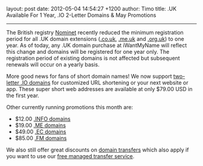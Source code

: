 layout: post
date: 2012-05-04 14:54:27 +1200
author: Timo
title: .UK Available For 1 Year, .IO 2-Letter Domains & May Promotions


----

The British registry [Nominet](http://www.nominet.org.uk/) recently reduced the minimum registration period for all .UK domain extensions ([.co.uk](https://iwantmyname.com/domains/co.uk-british-domain-name-registration-for-united-kingdom), [.me.uk](https://iwantmyname.com/domains/me.uk-domain-name-registration-for-united-kingdom) and [.org.uk](https://iwantmyname.com/domains/org.uk-domain-name-registration-for-united-kingdom)) to one year. As of today, any .UK domain purchase at iWantMyName will reflect this change and domains will be registered for one year only. The registration period of existing domains is not affected but subsequent renewals will occur on a yearly basis.

More good news for fans of short domain names! We now support [two-letter .IO domains](https://iwantmyname.com/domains/io-domain-name-registration-for-british-indian-ocean-territory) for customized URL shortening or your next website or app. These super short web addresses are available at only $79.00 USD in the first year.

Other currently running promotions this month are:

*   $12.00 [.INFO domains](https://iwantmyname.com/domains/info-domain-name-registration-for-information)
*   $19.00 [.ME domains](https://iwantmyname.com/domains/me-montenegrean-domain-name-registration-for-montenegro)
*   $49.00 [.EC domains](https://iwantmyname.com/domains/ec-ecuadorian-domain-name-registration-for-ecuador)
*   $85.00 [.FM domains](https://iwantmyname.com/domains/fm-domain-name-registration-for-federated-states-of-micronesia)

We also still offer great discounts on [domain transfers](https://iwantmyname.com/domains/domain-transfer) which also apply if you want to use our [free managed transfer service](https://iwantmyname.com/transferservice).
